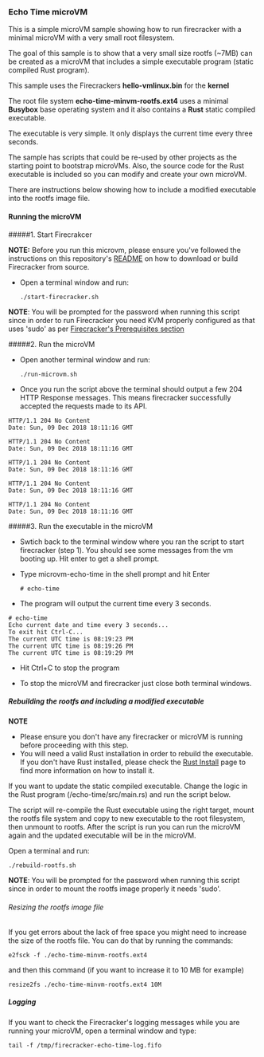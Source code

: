### Echo Time microVM

This is a simple microVM sample showing how to run firecracker with a minimal microVM with a very small root filesystem.

The goal of this sample is to show that a very small size rootfs (~7MB) can be created as a microVM that includes a simple executable program (static compiled Rust program).

This sample uses the Firecrackers **hello-vmlinux.bin** for the **kernel**

The root file system **echo-time-minvm-rootfs.ext4** uses a minimal **Busybox** base operating system and it also contains a **Rust** static compiled executable. 

The executable is very simple. It only displays the current time every three seconds.

The sample has scripts that could be re-used by other projects as the starting point to bootstrap microVMs. Also, the source code for the Rust executable is included so you can modify and create your own microVM. 

There are instructions below showing how to include a modified executable into the rootfs image file.

#### Running the microVM

#####1. Start Firecrakcer

**NOTE:** Before you run this microvm, please ensure you've followed the instructions on this repository's [README](../blob/master/README.md) on how to download or build Firecracker from source.

- Open a terminal window and run:

    ```./start-firecracker.sh```

**NOTE**: You will be prompted for the password when running this script since in order to run Firecracker you need KVM properly configured as that uses 'sudo' as per [Firecracker's Prerequisites section](https://github.com/firecracker-microvm/firecracker/blob/master/docs/getting-started.md#prerequisites)

#####2. Run the microVM

- Open another terminal window and run:

    ```./run-microvm.sh```

- Once you run the script above the terminal should output a few 204 HTTP Response messages. This means firecracker successfully accepted the requests made to its API.

```
HTTP/1.1 204 No Content
Date: Sun, 09 Dec 2018 18:11:16 GMT

HTTP/1.1 204 No Content
Date: Sun, 09 Dec 2018 18:11:16 GMT

HTTP/1.1 204 No Content
Date: Sun, 09 Dec 2018 18:11:16 GMT

HTTP/1.1 204 No Content
Date: Sun, 09 Dec 2018 18:11:16 GMT

HTTP/1.1 204 No Content
Date: Sun, 09 Dec 2018 18:11:16 GMT

```

#####3. Run the executable in the microVM

- Swtich back to the terminal window where you ran the script to start firecracker (step 1). You should see some messages from the vm booting up. Hit enter to get a shell prompt.

- Type microvm-echo-time in the shell prompt and hit Enter

    ```# echo-time```

- The program will output the current time every 3 seconds. 

```
# echo-time
Echo current date and time every 3 seconds...
To exit hit Ctrl-C...
The current UTC time is 08:19:23 PM
The current UTC time is 08:19:26 PM
The current UTC time is 08:19:29 PM
```

- Hit Ctrl+C to stop the program

- To stop the microVM and firecracker just close both terminal windows.

##### Rebuilding the rootfs and including a modified executable

**NOTE**
 - Please ensure you don't have any firecracker or microVM is running before proceeding with this step.
 - You will need a valid Rust installation in order to rebuild the executable. If you don't have Rust installed, please check the [Rust Install](https://www.rust-lang.org/tools/install) page to find more information on how to install it.

If you want to update the static compiled executable. Change the logic in the Rust program (/echo-time/src/main.rs) and run the script below. 

The script will re-compile the Rust executable using the right target, mount the rootfs file system and copy to new executable to the root filesystem, then unmount to rootfs. After the script is run you can run the microVM again and the updated executable will be in the microVM. 

Open a terminal and run:

```./rebuild-rootfs.sh```

**NOTE**: You will be prompted for the password when running this script since in order to mount the rootfs image properly it needs 'sudo'.

###### Resizing the rootfs image file
If you get errors about the lack of free space you might need to increase the size of the rootfs file. You can do that by running the commands:

```e2fsck -f ./echo-time-minvm-rootfs.ext4```

and then this command (if you want to increase it to 10 MB for example)

```resize2fs ./echo-time-minvm-rootfs.ext4 10M```

##### Logging

If you want to check the Firecracker's logging messages while you are running your microVM, open a terminal window and type:
 
 ```tail -f /tmp/firecracker-echo-time-log.fifo```